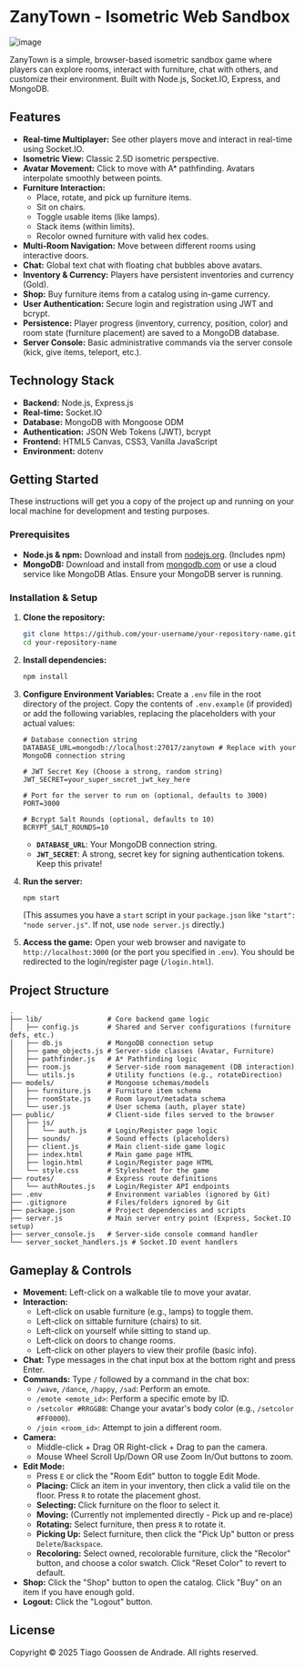 # ZanyTown - Isometric Web Sandbox

![image](https://github.com/user-attachments/assets/8cdf32e6-83ea-485e-b192-137b9feeed87)

ZanyTown is a simple, browser-based isometric sandbox game where players can explore rooms, interact with furniture, chat with others, and customize their environment. Built with Node.js, Socket.IO, Express, and MongoDB.

## Features

*   **Real-time Multiplayer:** See other players move and interact in real-time using Socket.IO.
*   **Isometric View:** Classic 2.5D isometric perspective.
*   **Avatar Movement:** Click to move with A* pathfinding. Avatars interpolate smoothly between points.
*   **Furniture Interaction:**
    *   Place, rotate, and pick up furniture items.
    *   Sit on chairs.
    *   Toggle usable items (like lamps).
    *   Stack items (within limits).
    *   Recolor owned furniture with valid hex codes.
*   **Multi-Room Navigation:** Move between different rooms using interactive doors.
*   **Chat:** Global text chat with floating chat bubbles above avatars.
*   **Inventory & Currency:** Players have persistent inventories and currency (Gold).
*   **Shop:** Buy furniture items from a catalog using in-game currency.
*   **User Authentication:** Secure login and registration using JWT and bcrypt.
*   **Persistence:** Player progress (inventory, currency, position, color) and room state (furniture placement) are saved to a MongoDB database.
*   **Server Console:** Basic administrative commands via the server console (kick, give items, teleport, etc.).

## Technology Stack

*   **Backend:** Node.js, Express.js
*   **Real-time:** Socket.IO
*   **Database:** MongoDB with Mongoose ODM
*   **Authentication:** JSON Web Tokens (JWT), bcrypt
*   **Frontend:** HTML5 Canvas, CSS3, Vanilla JavaScript
*   **Environment:** dotenv

## Getting Started

These instructions will get you a copy of the project up and running on your local machine for development and testing purposes.

### Prerequisites

*   **Node.js & npm:** Download and install from [nodejs.org](https://nodejs.org/). (Includes npm)
*   **MongoDB:** Download and install from [mongodb.com](https://www.mongodb.com/try/download/community) or use a cloud service like MongoDB Atlas. Ensure your MongoDB server is running.

### Installation & Setup

1.  **Clone the repository:**
    ```bash
    git clone https://github.com/your-username/your-repository-name.git
    cd your-repository-name
    ```

2.  **Install dependencies:**
    ```bash
    npm install
    ```

3.  **Configure Environment Variables:**
    Create a `.env` file in the root directory of the project. Copy the contents of `.env.example` (if provided) or add the following variables, replacing the placeholders with your actual values:

    ```dotenv
    # Database connection string
    DATABASE_URL=mongodb://localhost:27017/zanytown # Replace with your MongoDB connection string

    # JWT Secret Key (Choose a strong, random string)
    JWT_SECRET=your_super_secret_jwt_key_here

    # Port for the server to run on (optional, defaults to 3000)
    PORT=3000

    # Bcrypt Salt Rounds (optional, defaults to 10)
    BCRYPT_SALT_ROUNDS=10
    ```
    *   **`DATABASE_URL`**: Your MongoDB connection string.
    *   **`JWT_SECRET`**: A strong, secret key for signing authentication tokens. Keep this private!

4.  **Run the server:**
    ```bash
    npm start
    ```
    (This assumes you have a `start` script in your `package.json` like `"start": "node server.js"`. If not, use `node server.js` directly.)

5.  **Access the game:**
    Open your web browser and navigate to `http://localhost:3000` (or the port you specified in `.env`). You should be redirected to the login/register page (`/login.html`).

## Project Structure

```
.
├── lib/                # Core backend game logic
│   ├── config.js       # Shared and Server configurations (furniture defs, etc.)
│   ├── db.js           # MongoDB connection setup
│   ├── game_objects.js # Server-side classes (Avatar, Furniture)
│   ├── pathfinder.js   # A* Pathfinding logic
│   ├── room.js         # Server-side room management (DB interaction)
│   └── utils.js        # Utility functions (e.g., rotateDirection)
├── models/             # Mongoose schemas/models
│   ├── furniture.js    # Furniture item schema
│   ├── roomState.js    # Room layout/metadata schema
│   └── user.js         # User schema (auth, player state)
├── public/             # Client-side files served to the browser
│   ├── js/
│   │   └── auth.js     # Login/Register page logic
│   ├── sounds/         # Sound effects (placeholders)
│   ├── client.js       # Main client-side game logic
│   ├── index.html      # Main game page HTML
│   ├── login.html      # Login/Register page HTML
│   └── style.css       # Stylesheet for the game
├── routes/             # Express route definitions
│   └── authRoutes.js   # Login/Register API endpoints
├── .env                # Environment variables (ignored by Git)
├── .gitignore          # Files/folders ignored by Git
├── package.json        # Project dependencies and scripts
├── server.js           # Main server entry point (Express, Socket.IO setup)
├── server_console.js   # Server-side console command handler
└── server_socket_handlers.js # Socket.IO event handlers
```

## Gameplay & Controls

*   **Movement:** Left-click on a walkable tile to move your avatar.
*   **Interaction:**
    *   Left-click on usable furniture (e.g., lamps) to toggle them.
    *   Left-click on sittable furniture (chairs) to sit.
    *   Left-click on yourself while sitting to stand up.
    *   Left-click on doors to change rooms.
    *   Left-click on other players to view their profile (basic info).
*   **Chat:** Type messages in the chat input box at the bottom right and press Enter.
*   **Commands:** Type `/` followed by a command in the chat box:
    *   `/wave`, `/dance`, `/happy`, `/sad`: Perform an emote.
    *   `/emote <emote_id>`: Perform a specific emote by ID.
    *   `/setcolor #RRGGBB`: Change your avatar's body color (e.g., `/setcolor #FF0000`).
    *   `/join <room_id>`: Attempt to join a different room.
*   **Camera:**
    *   Middle-click + Drag OR Right-click + Drag to pan the camera.
    *   Mouse Wheel Scroll Up/Down OR use Zoom In/Out buttons to zoom.
*   **Edit Mode:**
    *   Press `E` or click the "Room Edit" button to toggle Edit Mode.
    *   **Placing:** Click an item in your inventory, then click a valid tile on the floor. Press `R` to rotate the placement ghost.
    *   **Selecting:** Click furniture on the floor to select it.
    *   **Moving:** (Currently not implemented directly - Pick up and re-place)
    *   **Rotating:** Select furniture, then press `R` to rotate it.
    *   **Picking Up:** Select furniture, then click the "Pick Up" button or press `Delete`/`Backspace`.
    *   **Recoloring:** Select owned, recolorable furniture, click the "Recolor" button, and choose a color swatch. Click "Reset Color" to revert to default.
*   **Shop:** Click the "Shop" button to open the catalog. Click "Buy" on an item if you have enough gold.
*   **Logout:** Click the "Logout" button.

## License

Copyright © 2025 Tiago Goossen de Andrade. All rights reserved.